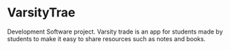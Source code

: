 # VarsityTrae
Development Software project. Varsity trade is an app for students made by students to make it easy to share resources such as notes and books.

